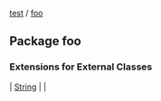 [test](test/index) / [foo](test/foo/index)


## Package foo


### Extensions for External Classes


| [String](test/foo/-string/index) |  |

